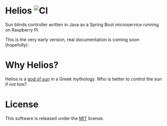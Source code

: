 # Helios ![CI](https://github.com/mwierzchowski/helios/workflows/Continous%20Integration/badge.svg?branch=feature%2Fadd-cicd)

Sun blinds controller written in Java as a Spring Boot microservice running on Raspberry Pi.

This is the very early version, real documentation is coming soon (hopefully). 

# Why Helios?
Helios is a [god of sun](https://en.wikipedia.org/wiki/Helios) in a Greek mythology. Who is better to
control the sun if not him? 

# License
This software is released under the [MIT](LICENSE) license.
